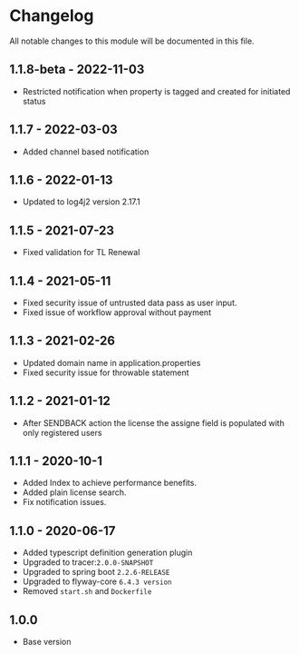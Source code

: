 
# Changelog
All notable changes to this module will be documented in this file.

## 1.1.8-beta - 2022-11-03

- Restricted notification when property is tagged and created for initiated status

## 1.1.7 - 2022-03-03

- Added channel based notification

## 1.1.6 - 2022-01-13

- Updated to log4j2 version 2.17.1

## 1.1.5 - 2021-07-23

- Fixed validation for TL Renewal

## 1.1.4 - 2021-05-11

- Fixed security issue of untrusted data pass as user input.
- Fixed issue of workflow approval without payment

## 1.1.3 - 2021-02-26
- Updated domain name in application.properties
- Fixed security issue for throwable statement

## 1.1.2 - 2021-01-12
- After SENDBACK action the license the assigne field is populated with only registered users


## 1.1.1 - 2020-10-1

- Added Index to achieve performance benefits.
- Added plain license search.
- Fix notification issues. 

## 1.1.0 - 2020-06-17

- Added typescript definition generation plugin
- Upgraded to tracer:`2.0.0-SNAPSHOT`
- Upgraded to spring boot `2.2.6-RELEASE`
- Upgraded to flyway-core `6.4.3 version`
- Removed `start.sh` and `Dockerfile`

## 1.0.0

- Base version
